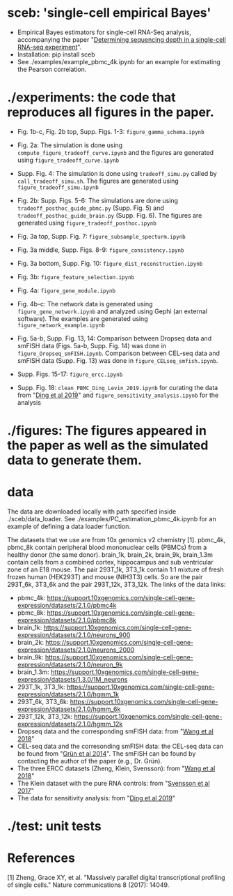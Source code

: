 # sceb: 'single-cell empirical Bayes'
- Empirical Bayes estimators for single-cell RNA-Seq analysis, accompanying the paper "[Determining sequencing depth in a single-cell RNA-seq experiment](https://doi.org/10.1101/389296)".
- Installation: pip install sceb
- See ./examples/example_pbmc_4k.ipynb for an example for estimating the Pearson correlation.

# ./experiments: the code that reproduces all figures in the paper.

- Fig. 1b-c, Fig. 2b top, Supp. Figs. 1-3: `figure_gamma_schema.ipynb`

- Fig. 2a: The simulation is done using `compute_figure_tradeoff_curve.ipynb` and the figures are generated using `figure_tradeoff_curve.ipynb`

- Supp. Fig. 4: The simulation is done using `tradeoff_simu.py` called by `call_tradeoff_simu.sh`. The figures are generated using `figure_tradeoff_simu.ipynb`

- Fig. 2b: Supp. Figs. 5-6: The simulations are done using `tradeoff_posthoc_guide_pbmc.py` (Supp. Fig. 5) and `tradeoff_posthoc_guide_brain.py` (Supp. Fig. 6). The figures are generated using `figure_tradeoff_posthoc.ipynb`

- Fig. 3a top, Supp. Fig. 7: `figure_subsample_specturm.ipynb`

- Fig. 3a middle, Supp. Figs. 8-9: `figure_consistency.ipynb`

- Fig. 3a bottom, Supp. Fig. 10: `figure_dist_reconstruction.ipynb`

- Fig. 3b: `figure_feature_selection.ipynb`

- Fig. 4a: `figure_gene_module.ipynb`

- Fig. 4b-c: The network data is generated using `figure_gene_network.ipynb` and analyzed using Gephi (an external software). The examples are generated using `figure_network_example.ipynb`

- Fig. 5a-b, Supp. Fig. 13, 14: Comparison between Dropseq data and smFISH data (Figs. 5a-b, Supp. Fig. 14) was done in `figure_Dropseq_smFISH.ipynb`. Comparison between CEL-seq data and smFISH data (Supp. Fig. 13) was done in `figure_CELseq_smfish.ipynb`. 

- Supp. Figs. 15-17: `figure_ercc.ipynb`

- Supp. Fig. 18: `clean_PBMC_Ding_Levin_2019.ipynb` for curating the data from "[Ding et al 2019](https://www.biorxiv.org/content/10.1101/632216v2)" and `figure_sensitivity_analysis.ipynb` for the analysis

# ./figures: The figures appeared in the paper as well as the simulated data to generate them.


# data
The data are downloaded locally with path specified inside ./sceb/data_loader. See ./examples/PC_estimation_pbmc_4k.ipynb for an example of defining a data loader function. 

The datasets that we use are from 10x genomics v2 chemistry [1]. pbmc_4k, pbmc_8k contain peripheral blood mononuclear cells (PBMCs) from a healthy donor (the same donor). brain_1k, brain_2k, brain_9k, brain_1.3m contain cells from a combined cortex, hippocampus and sub ventricular zone of an E18 mouse. The pair 293T_1k, 3T3_1k contain 1:1 mixture of fresh frozen human (HEK293T) and mouse (NIH3T3) cells. So are the pair 293T_6k, 3T3_6k and the pair 293T_12k, 3T3_12k. The links of the data links: 

- pbmc_4k: https://support.10xgenomics.com/single-cell-gene-expression/datasets/2.1.0/pbmc4k
- pbmc_8k: https://support.10xgenomics.com/single-cell-gene-expression/datasets/2.1.0/pbmc8k
- brain_1k: https://support.10xgenomics.com/single-cell-gene-expression/datasets/2.1.0/neurons_900
- brain_2k: https://support.10xgenomics.com/single-cell-gene-expression/datasets/2.1.0/neurons_2000
- brain_9k: https://support.10xgenomics.com/single-cell-gene-expression/datasets/2.1.0/neuron_9k
- brain_1.3m: https://support.10xgenomics.com/single-cell-gene-expression/datasets/1.3.0/1M_neurons
- 293T_1k, 3T3_1k: https://support.10xgenomics.com/single-cell-gene-expression/datasets/2.1.0/hgmm_1k
- 293T_6k, 3T3_6k: https://support.10xgenomics.com/single-cell-gene-expression/datasets/2.1.0/hgmm_6k
- 293T_12k, 3T3_12k: https://support.10xgenomics.com/single-cell-gene-expression/datasets/2.1.0/hgmm_12k
- Dropseq data and the corresponding smFISH data: from "[Wang et al 2018](https://www-pnas-org.ezp-prod1.hul.harvard.edu/content/115/28/E6437.long)" 
- CEL-seq data and the corresonding smFISH data: the CEL-seq data can be found from "[Grün et al 2014](nature.com/articles/nmeth.2930)". The smFISH can be found by contacting the author of the paper (e.g., Dr. Grün).
- The three ERCC datasets (Zheng, Klein, Svensson): from "[Wang et al 2018](https://www-pnas-org.ezp-prod1.hul.harvard.edu/content/115/28/E6437.long)" 
- The Klein dataset with the pure RNA controls: from "[Svensson et al 2017](nature.com/articles/nmeth.4220)"
- The data for sensitivity analysis: from "[Ding et al 2019](https://www.biorxiv.org/content/10.1101/632216v2)"


# ./test: unit tests

# References
[1] Zheng, Grace XY, et al. "Massively parallel digital transcriptional profiling of single cells." Nature communications 8 (2017): 14049.
